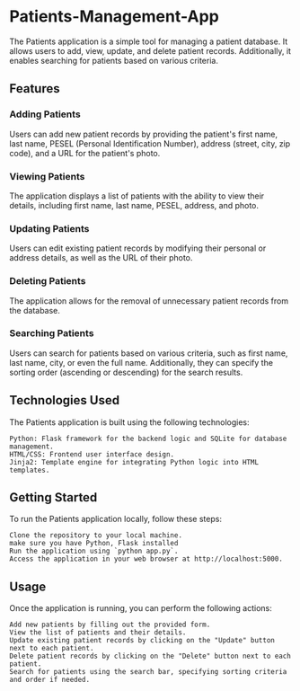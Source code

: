 # Patients-Management-App
The Patients application is a simple tool for managing a patient database. It allows users to add, view, update, and delete patient records. Additionally, it enables searching for patients based on various criteria.

## Features
### Adding Patients
Users can add new patient records by providing the patient's first name, last name, PESEL (Personal Identification Number), address (street, city, zip code), and a URL for the patient's photo.

### Viewing Patients
The application displays a list of patients with the ability to view their details, including first name, last name, PESEL, address, and photo.

### Updating Patients
Users can edit existing patient records by modifying their personal or address details, as well as the URL of their photo.

### Deleting Patients
The application allows for the removal of unnecessary patient records from the database.

### Searching Patients
Users can search for patients based on various criteria, such as first name, last name, city, or even the full name. Additionally, they can specify the sorting order (ascending or descending) for the search results.


## Technologies Used
The Patients application is built using the following technologies:

    Python: Flask framework for the backend logic and SQLite for database management.
    HTML/CSS: Frontend user interface design.
    Jinja2: Template engine for integrating Python logic into HTML templates.

## Getting Started

To run the Patients application locally, follow these steps:

    Clone the repository to your local machine.
    make sure you have Python, Flask installed
    Run the application using `python app.py`.
    Access the application in your web browser at http://localhost:5000.

## Usage

Once the application is running, you can perform the following actions:

    Add new patients by filling out the provided form.
    View the list of patients and their details.
    Update existing patient records by clicking on the "Update" button next to each patient.
    Delete patient records by clicking on the "Delete" button next to each patient.
    Search for patients using the search bar, specifying sorting criteria and order if needed.
